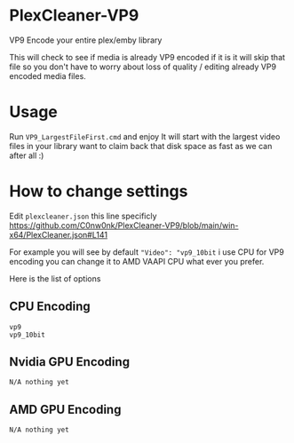 # PlexCleaner-VP9
VP9 Encode your entire plex/emby library

This will check to see if media is already VP9 encoded if it is it will skip that file so you don't have to worry about loss of quality / editing already VP9 encoded media files.

# Usage

Run `VP9_LargestFileFirst.cmd` and enjoy It will start with the largest video files in your library want to claim back that disk space as fast as we can after all :)


# How to change settings

Edit `plexcleaner.json` this line specificly https://github.com/C0nw0nk/PlexCleaner-VP9/blob/main/win-x64/PlexCleaner.json#L141

For example you will see by default `"Video": "vp9_10bit` i use CPU for VP9 encoding you can change it to AMD VAAPI CPU what ever you prefer.

Here is the list of options

## CPU Encoding

```
vp9
vp9_10bit
```

## Nvidia GPU Encoding

```
N/A nothing yet
```

## AMD GPU Encoding

```
N/A nothing yet
```
